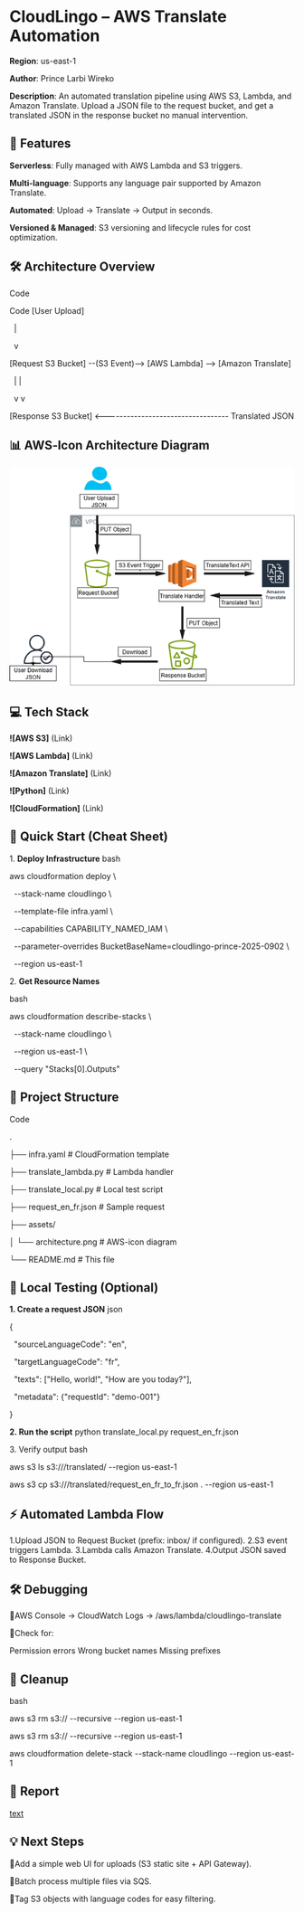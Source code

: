 # **CloudLingo – AWS Translate Automation**

**Region**: us-east-1

**Author**: Prince Larbi Wireko

**Description**: An automated translation pipeline using AWS S3, Lambda, and Amazon Translate. Upload a JSON file to the request bucket, and get a translated JSON in the response bucket no manual intervention.

## 📌 **Features**

**Serverless**: Fully managed with AWS Lambda and S3 triggers.

**Multi-language**: Supports any language pair supported by Amazon Translate.

**Automated**: Upload → Translate → Output in seconds.

**Versioned \& Managed**: S3 versioning and lifecycle rules for cost optimization.

## **🛠 Architecture Overview**

Code

Code
\[User Upload]

&nbsp; |

&nbsp; v

\[Request S3 Bucket] --(S3 Event)--> \[AWS Lambda] --> \[Amazon Translate]

&nbsp; | |

&nbsp; v v

\[Response S3 Bucket] <---------------------------------- Translated JSON

## 📊 **AWS‑Icon Architecture Diagram**

![alt text](architecture.drawio.png)

## **💻 Tech Stack**

**!\[AWS S3]** (Link)

**!\[AWS Lambda]** (Link)

**!\[Amazon Translate]** (Link)

**!\[Python]** (Link)

**!\[CloudFormation]** (Link)

## **🚀 Quick Start (Cheat Sheet)**

1\. **Deploy Infrastructure**
bash

aws cloudformation deploy \\

&nbsp; --stack-name cloudlingo \\

&nbsp; --template-file infra.yaml \\

&nbsp; --capabilities CAPABILITY_NAMED_IAM \\

&nbsp; --parameter-overrides BucketBaseName=cloudlingo-prince-2025-0902 \\

&nbsp; --region us-east-1

2\. **Get Resource Names**

bash

aws cloudformation describe-stacks \\

&nbsp; --stack-name cloudlingo \\

&nbsp; --region us-east-1 \\

&nbsp; --query "Stacks\[0].Outputs"

## **📂 Project Structure**

Code

.

├── infra.yaml # CloudFormation template

├── translate_lambda.py # Lambda handler

├── translate_local.py # Local test script

├── request_en_fr.json # Sample request

├── assets/

│ └── architecture.png # AWS-icon diagram

└── README.md # This file

## **🧪 Local Testing (Optional)**

**1. Create a request JSON**
json

{

&nbsp; "sourceLanguageCode": "en",

&nbsp; "targetLanguageCode": "fr",

&nbsp; "texts": \["Hello, world!", "How are you today?"],

&nbsp; "metadata": {"requestId": "demo-001"}

}

**2. Run the script**
python translate_local.py request_en_fr.json <RequestBucketName> <ResponseBucketName>

3\. Verify output
bash

aws s3 ls s3://<ResponseBucketName>/translated/ --region us-east-1

aws s3 cp s3://<ResponseBucketName>/translated/request_en_fr_to_fr.json . --region us-east-1

## **⚡ Automated Lambda Flow**

1.Upload JSON to Request Bucket (prefix: inbox/ if configured).
2.S3 event triggers Lambda.
3.Lambda calls Amazon Translate.
4.Output JSON saved to Response Bucket.

## **🛠 Debugging**

AWS Console → CloudWatch Logs → /aws/lambda/cloudlingo-translate

Check for:

Permission errors
Wrong bucket names
Missing prefixes

## **🧹 Cleanup**

bash

aws s3 rm s3://<RequestBucketName> --recursive --region us-east-1

aws s3 rm s3://<ResponseBucketName> --recursive --region us-east-1

aws cloudformation delete-stack --stack-name cloudlingo --region us-east-1

## **🧹 Report**

[text](<CloudLingo_A Serverless, Automated Translation Pipeline on AWS.pdf>)

## **💡 Next Steps**

Add a simple web UI for uploads (S3 static site + API Gateway).

Batch process multiple files via SQS.

Tag S3 objects with language codes for easy filtering.
